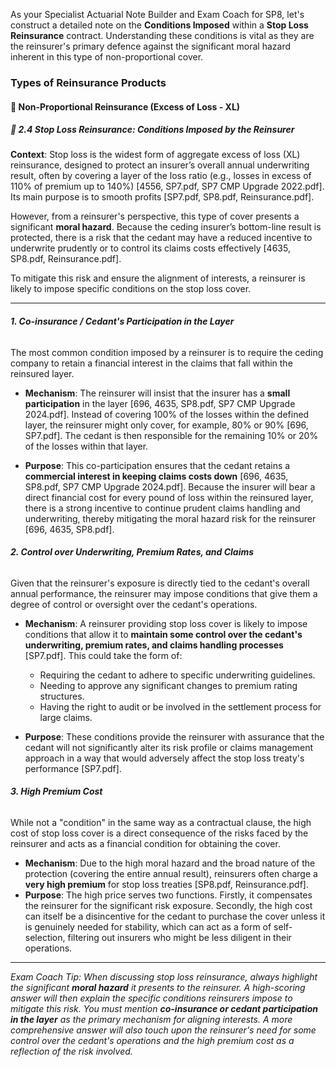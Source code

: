 As your Specialist Actuarial Note Builder and Exam Coach for SP8, let's construct a detailed note on the **Conditions Imposed** within a **Stop Loss Reinsurance** contract. Understanding these conditions is vital as they are the reinsurer's primary defence against the significant moral hazard inherent in this type of non-proportional cover.

### **Types of Reinsurance Products**

#### **🔹 Non-Proportional Reinsurance (Excess of Loss \- XL)**

##### **🔸 2.4 Stop Loss Reinsurance: Conditions Imposed by the Reinsurer**

**Context**: Stop loss is the widest form of aggregate excess of loss (XL) reinsurance, designed to protect an insurer’s overall annual underwriting result, often by covering a layer of the loss ratio (e.g., losses in excess of 110% of premium up to 140%) \[4556, SP7.pdf, SP7 CMP Upgrade 2022.pdf\]. Its main purpose is to smooth profits \[SP7.pdf, SP8.pdf, Reinsurance.pdf\].

However, from a reinsurer's perspective, this type of cover presents a significant **moral hazard**. Because the ceding insurer’s bottom-line result is protected, there is a risk that the cedant may have a reduced incentive to underwrite prudently or to control its claims costs effectively \[4635, SP8.pdf, Reinsurance.pdf\].

To mitigate this risk and ensure the alignment of interests, a reinsurer is likely to impose specific conditions on the stop loss cover.

---

###### **1\. Co-insurance / Cedant's Participation in the Layer**

The most common condition imposed by a reinsurer is to require the ceding company to retain a financial interest in the claims that fall within the reinsured layer.

* **Mechanism**: The reinsurer will insist that the insurer has a **small participation** in the layer \[696, 4635, SP8.pdf, SP7 CMP Upgrade 2024.pdf\]. Instead of covering 100% of the losses within the defined layer, the reinsurer might only cover, for example, 80% or 90% \[696, SP7.pdf\]. The cedant is then responsible for the remaining 10% or 20% of the losses within that layer.

* **Purpose**: This co-participation ensures that the cedant retains a **commercial interest in keeping claims costs down** \[696, 4635, SP8.pdf, SP7 CMP Upgrade 2024.pdf\]. Because the insurer will bear a direct financial cost for every pound of loss within the reinsured layer, there is a strong incentive to continue prudent claims handling and underwriting, thereby mitigating the moral hazard risk for the reinsurer \[696, 4635, SP8.pdf\].

###### **2\. Control over Underwriting, Premium Rates, and Claims**

Given that the reinsurer's exposure is directly tied to the cedant's overall annual performance, the reinsurer may impose conditions that give them a degree of control or oversight over the cedant's operations.

* **Mechanism**: A reinsurer providing stop loss cover is likely to impose conditions that allow it to **maintain some control over the cedant's underwriting, premium rates, and claims handling processes** \[SP7.pdf\]. This could take the form of:

  * Requiring the cedant to adhere to specific underwriting guidelines.  
  * Needing to approve any significant changes to premium rating structures.  
  * Having the right to audit or be involved in the settlement process for large claims.  
* **Purpose**: These conditions provide the reinsurer with assurance that the cedant will not significantly alter its risk profile or claims management approach in a way that would adversely affect the stop loss treaty's performance \[SP7.pdf\].

###### **3\. High Premium Cost**

While not a "condition" in the same way as a contractual clause, the high cost of stop loss cover is a direct consequence of the risks faced by the reinsurer and acts as a financial condition for obtaining the cover.

* **Mechanism**: Due to the high moral hazard and the broad nature of the protection (covering the entire annual result), reinsurers often charge a **very high premium** for stop loss treaties \[SP8.pdf, Reinsurance.pdf\].  
* **Purpose**: The high price serves two functions. Firstly, it compensates the reinsurer for the significant risk exposure. Secondly, the high cost can itself be a disincentive for the cedant to purchase the cover unless it is genuinely needed for stability, which can act as a form of self-selection, filtering out insurers who might be less diligent in their operations.

---

*Exam Coach Tip: When discussing stop loss reinsurance, always highlight the significant **moral hazard** it presents to the reinsurer. A high-scoring answer will then explain the specific conditions reinsurers impose to mitigate this risk. You must mention **co-insurance or cedant participation in the layer** as the primary mechanism for aligning interests. A more comprehensive answer will also touch upon the reinsurer's need for some control over the cedant's operations and the high premium cost as a reflection of the risk involved.*


